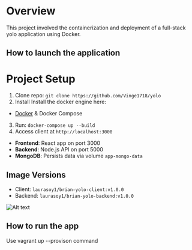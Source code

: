 # Overview
This project involved the containerization and deployment of a full-stack yolo application using Docker.




## How to launch the application 
# Project Setup
1. Clone repo: `git clone https://github.com/Vinge1718/yolo`
2. Install
   Install the docker engine here:
- [Docker](https://docs.docker.com/engine/install/)  & Docker Compose
3. Run: `docker-compose up --build`
4. Access client at `http://localhost:3000`

- **Frontend**: React app on port 3000
- **Backend**: Node.js API on port 5000
- **MongoDB**: Persists data via volume `app-mongo-data`

## Image Versions
- Client: `laurasoy1/brian-yolo-client:v1.0.0`
- Backend: `laurasoy1/brian-yolo-backend:v1.0.0`

![Alt text](image.png)

## How to run the app
Use vagrant up --provison command






